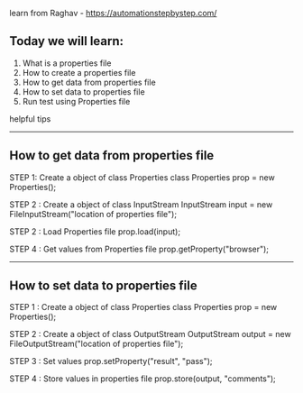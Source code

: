learn from Raghav - https://automationstepbystep.com/

Today we will learn:
-------------------------------------------------------
1. What is a properties file
2. How to create a properties file
3. How to get data from properties file
4. How to set data to properties file
5. Run test using Properties file

helpful tips
_______________________________________________

How to get data from properties file
----------------------------------------------------------
STEP 1: Create a object of class Properties class
Properties prop = new Properties();

STEP 2 : Create a object of class InputStream
InputStream input = new FileInputStream("location of properties file");

STEP 2 : Load Properties file
prop.load(input);

STEP 4 : Get values from Properties file
prop.getProperty("browser");

---------------------------------------------------------------

How to set data to properties file
----------------------------------------------------

STEP 1 : Create a object of class Properties class
Properties prop = new Properties();

STEP 2 : Create a object of class OutputStream
OutputStream output = new FileOutputStream("location of properties file");

STEP 3 : Set values
prop.setProperty("result", "pass");

STEP 4 : Store values in properties file
prop.store(output, "comments");